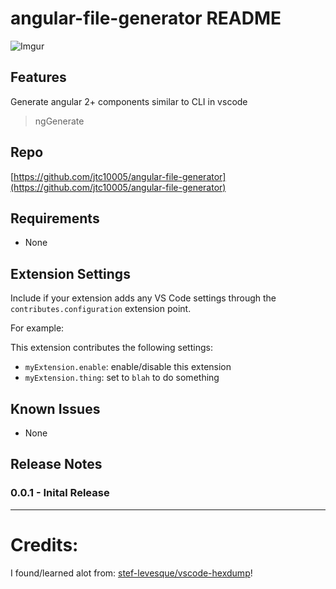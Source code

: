 # angular-file-generator README
![Imgur](https://i.imgur.com/Ho9QR0n.png)

## Features

Generate angular 2+ components similar to CLI in vscode

> ngGenerate

## Repo
[https://github.com/jtc10005/angular-file-generator](https://github.com/jtc10005/angular-file-generator)

## Requirements

* None

## Extension Settings

Include if your extension adds any VS Code settings through the `contributes.configuration` extension point.

For example:

This extension contributes the following settings:

* `myExtension.enable`: enable/disable this extension
* `myExtension.thing`: set to `blah` to do something

## Known Issues
* None

## Release Notes

 ### 0.0.1 - Inital Release

-----------------------------------------------------------------------------------------------------------

# Credits:
I found/learned alot from:
[stef-levesque/vscode-hexdump](https://github.com/stef-levesque/vscode-hexdump)!
